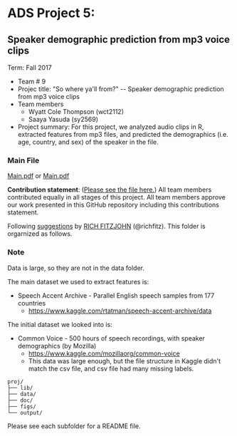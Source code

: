 # ADS Project 5: 
## Speaker demographic prediction from mp3 voice clips

Term: Fall 2017

+ Team # 9
+ Projec title: "So where ya'll from?" -- Speaker demographic prediction from mp3 voice clips
+ Team members
	+ Wyatt Cole Thompson (wct2112)
	+ Saaya Yasuda (sy2569)
+ Project summary: For this project, we analyzed audio clips in R, extracted features from mp3 files, and predicted the demographics (i.e. age, country, and sex) of the speaker in the file.


### Main File
[Main.pdf](/doc/Main.Rmd) or [Main.pdf](/doc/Main.pdf)

**Contribution statement**: ([Please see the file here.](doc/a_note_on_contributions.md)) All team members contributed equally in all stages of this project. All team members approve our work presented in this GitHub repository including this contributions statement. 

Following [suggestions](http://nicercode.github.io/blog/2013-04-05-projects/) by [RICH FITZJOHN](http://nicercode.github.io/about/#Team) (@richfitz). This folder is orgarnized as follows.


### Note
Data is large, so they are not in the data folder.

The main dataset we used to extract features is: 
+ Speech Accent Archive - Parallel English speech samples from 177 countries
	+ https://www.kaggle.com/rtatman/speech-accent-archive/data

The initial dataset we looked into is:
+ Common Voice - 500 hours of speech recordings, with speaker demographics (by Mozilla)
	+ https://www.kaggle.com/mozillaorg/common-voice
	+ This data was large enough, but the file structure in Kaggle didn't match the csv file, and csv file had many missing labels.


```
proj/
├── lib/
├── data/
├── doc/
├── figs/
└── output/
```

Please see each subfolder for a README file.
